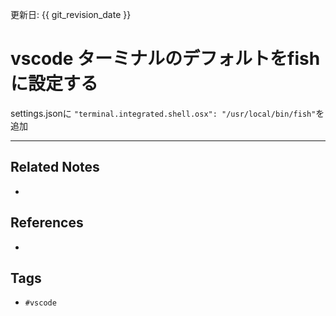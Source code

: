 更新日: {{ git_revision_date }}

# vscode ターミナルのデフォルトをfishに設定する
settings.jsonに
`"terminal.integrated.shell.osx": "/usr/local/bin/fish"`を追加

---
## Related Notes
- 

## References
- 

## Tags
- `#vscode` 